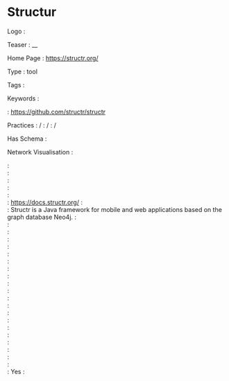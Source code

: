 # Structur

Logo
:   ![]()

Teaser
:   __

Home Page
:   https://structr.org/

Type
:   tool

Tags
:   

Keywords
:   

:   https://github.com/structr/structr

Practices
:    / 
:    / 
:    / 

Has Schema
:   

Network Visualisation
:   


:   
:   
:   
:   
:   
:   https://docs.structr.org/
:   
:   Structr is a Java framework for mobile and web applications based on the graph database Neo4j.
:   
:   
:   
:   
:   
:   
:   
:   
:   
:   
:   
:   
:   
:   
:   
:   
:   
:   
:   
:   
:   
:   Yes
:   
